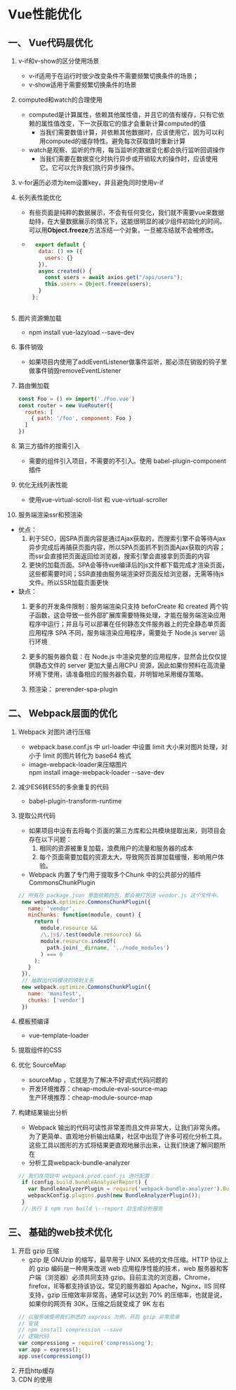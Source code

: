 # Vue性能优化

## 一、 Vue代码层优化

1. v-if和v-show的区分使用场景
   * v-if适用于在运行时很少改变条件不需要频繁切换条件的场景；
   * v-show适用于需要频繁切换条件的场景

2. computed和watch的合理使用
   * computed是计算属性，依赖其他属性值，并且它的值有缓存，只有它依赖的属性值改变，下一次获取它的值才会重新计算computed的值
      + 当我们需要数值计算，并依赖其他数据时，应该使用它，因为可以利用computed的缓存特性。避免每次获取值时重新计算
   * watch是观察、监听的作用，每当监听的数据变化都会执行监听回调操作
      + 当我们需要在数据变化时执行异步或开销较大的操作时，应该使用它。它可以允许我们执行异步操作。
3. v-for遍历必须为item设置key，并且避免同时使用v-if
4. 长列表性能优化
   * 有些页面是纯粹的数据展示，不会有任何变化，我们就不需要vue来数据劫持，在大量数据展示的情况下，这能很明显的减少组件初始化的时间。可以用**Object.freeze**方法冻结一个对象，一旦被冻结就不会被修改。
   * ```javascript
       export default {
        data: () => ({
          users: {}
        }),
        async created() {
          const users = await axios.get("/api/users");
          this.users = Object.freeze(users);
        }
      };
    
5. 图片资源懒加载
   * npm install vue-lazyload --save-dev

6. 事件销毁
   * 如果项目内使用了addEventListener做事件监听，那必须在销毁的钩子里做事件销毁removeEventListener
7. 路由懒加载
    ```javascript
    const Foo = () => import('./Foo.vue')
    const router = new VueRouter({
      routes: [
        { path: '/foo', component: Foo }
      ]
    })
8. 第三方插件的按需引入
   * 需要的组件引入项目，不需要的不引入。使用 babel-plugin-component插件
9. 优化无线列表性能
   * 使用vue-virtual-scroll-list 和 vue-virtual-scroller
10. 服务端渲染ssr和预渲染
   * 优点：
      1. 利于SEO，因SPA页面内容是通过Ajax获取的，而搜索引擎不会等待Ajax异步完成后再捕获页面内容，所以SPA页面抓不到页面Ajax获取的内容；而ssr会直接把页面返回给浏览器，搜索引擎会直接拿到页面的内容
      2. 更快的加载页面。SPA会等待vue编译后的js文件都下载完成才渲染页面，这些都需要时间；SSR直接由服务端渲染好页面反给浏览器，无需等待js文件。所以SSR加载页面更快
  * 缺点：
     1. 更多的开发条件限制：服务端渲染只支持 beforCreate 和 created 两个钩子函数，这会导致一些外部扩展库需要特殊处理，才能在服务端渲染应用程序中运行；并且与可以部署在任何静态文件服务器上的完全静态单页面应用程序 SPA 不同，服务端渲染应用程序，需要处于 Node.js server 运行环境
     2. 更多的服务器负载：在 Node.js 中渲染完整的应用程序，显然会比仅仅提供静态文件的 server 更加大量占用CPU 资源，因此如果你预料在高流量环境下使用，请准备相应的服务器负载，并明智地采用缓存策略。

    1. 预渲染： prerender-spa-plugin 

## 二、 Webpack层面的优化

1. Webpack 对图片进行压缩
   *  webpack.base.conf.js 中 url-loader 中设置 limit 大小来对图片处理，对小于 limit 的图片转化为 base64 格式
   * image-webpack-loader来压缩图片  
     npm install image-webpack-loader --save-dev
2. 减少ES6转ES5的多余重复的代码
   * babel-plugin-transform-runtime
3. 提取公共代码
   * 如果项目中没有去将每个页面的第三方库和公共模块提取出来，则项目会存在以下问题：
      1. 相同的资源被重复加载，浪费用户的流量和服务器的成本
      2. 每个页面需要加载的资源太大，导致网页首屏加载缓慢，影响用户体验。
   * Webpack 内置了专门用于提取多个Chunk 中的公共部分的插件 CommonsChunkPlugin
   ```javascript
   // 所有在 package.json 里面依赖的包，都会被打包进 vendor.js 这个文件中。
    new webpack.optimize.CommonsChunkPlugin({
      name: 'vendor',
      minChunks: function(module, count) {
        return (
          module.resource &&
          /\.js$/.test(module.resource) &&
          module.resource.indexOf(
            path.join(__dirname, '../node_modules')
          ) === 0
        );
      }
    }),
    // 抽取出代码模块的映射关系
    new webpack.optimize.CommonsChunkPlugin({
      name: 'manifest',
      chunks: ['vendor']
    })
4. 模板预编译  
   * vue-template-loader  
 
5. 提取组件的CSS
6. 优化 SourceMap
   * sourceMap ，它就是为了解决不好调式代码问题的
   * 开发环境推荐：cheap-module-eval-source-map  
     生产环境推荐：cheap-module-source-map
7. 构建结果输出分析
   * Webpack 输出的代码可读性非常差而且文件非常大，让我们非常头疼。为了更简单、直观地分析输出结果，社区中出现了许多可视化分析工具。这些工具以图形的方式将结果更直观地展示出来，让我们快速了解问题所在
   * 分析工具webpack-bundle-analyzer
   ```javascript
   // 我们在项目中 webpack.prod.conf.js 进行配置：
    if (config.build.bundleAnalyzerReport) {
      var BundleAnalyzerPlugin = require('webpack-bundle-analyzer').BundleAnalyzerPlugin;
      webpackConfig.plugins.push(new BundleAnalyzerPlugin());
    }
    // 执行 $ npm run build \--report 后生成分析报告
## 三、 基础的web技术优化
1. 开启 gzip 压缩
   * gzip 是 GNUzip 的缩写，最早用于 UNIX 系统的文件压缩。HTTP 协议上的 gzip 编码是一种用来改进 web 应用程序性能的技术，web 服务器和客户端（浏览器）必须共同支持 gzip。目前主流的浏览器，Chrome，firefox，IE等都支持该协议。常见的服务器如 Apache，Nginx，IIS 同样支持，gzip 压缩效率非常高，通常可以达到 70% 的压缩率，也就是说，如果你的网页有 30K，压缩之后就变成了 9K 左右
   ```javascript
   // 以服务端使用我们熟悉的 express 为例，开启 gzip 非常简单
   // 安装
   // npm install compression --save
   // 逻辑代码
   var compressiong = require('compressiong');
   var app = express();
   app.use(compressiong())
2. 开启http缓存
3. CDN 的使用


